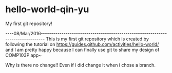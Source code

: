 # hello-world-qin-yu
My first git repository!

----08/Mar/2016--------------------------------------------------------------------------------
This is my first git repository which is created by following the tutorial on https://guides.github.com/activities/hello-world/ and I am pretty happy because I can finally use git to share my design of COMP103P app~


Why is there no change!! Even if i did change it when i chose a branch.